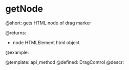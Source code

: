 getNode
=============

@short:
	gets HTML node of drag marker

@returns:
- node     HTMLElement     html object

@example:


@template:	api_method
@defined:	DragControl	
@descr:


